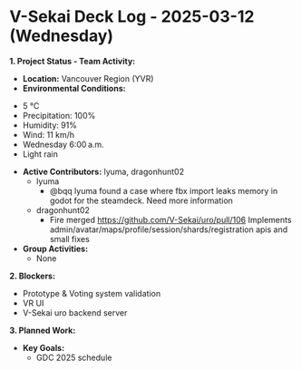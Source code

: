 # V-Sekai Deck Log - 2025-03-12 (Wednesday)

**1. Project Status - Team Activity:**

- **Location:** Vancouver Region (YVR)
- **Environmental Conditions:**

* 5 °C
* Precipitation: 100%
* Humidity: 91%
* Wind: 11 km/h
* Wednesday 6:00 a.m.
* Light rain

- **Active Contributors:** lyuma, dragonhunt02
  - lyuma
    - @bqq lyuma found a case where fbx import leaks memory in godot for the steamdeck. Need more information
  - dragonhunt02
    - Fire merged https://github.com/V-Sekai/uro/pull/106 Implements admin/avatar/maps/profile/session/shards/registration apis and small fixes
- **Group Activities:**
  - None

**2. Blockers:**

- Prototype & Voting system validation
- VR UI
- V-Sekai uro backend server

**3. Planned Work:**

- **Key Goals:**
  - GDC 2025 schedule
